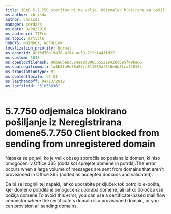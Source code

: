 ```yaml
---
title: 1048 5.7.750 storitev ni na voljo. Odjemalec blokirana za pošiljanje iz Neregistrirana domene
ms.author: chrisda
author: chrisda
manager: serdars
ms.date: 9/28/2018
ms.audience: ITPro
ms.topic: article
ROBOTS: NOINDEX, NOFOLLOW
localization_priority: Normal
ms.assetid: 8cf6d70b-9a78-4f04-ac59-7ffcf44ffd22
ms.custom: 1048
ms.openlocfilehash: 06be6babc524ae0d8065355218426c695f49be66
ms.sourcegitcommit: 1a4b8fa9e38a95ca811085af516edb81caf2018c
ms.translationtype: MT
ms.contentlocale: sl-SI
ms.lasthandoff: 04/13/2019
ms.locfileid: "31856636"
---
```

# <a name="57750-client-blocked-from-sending-from-unregistered-domain"></a><span data-ttu-id="c4e17-103">5.7.750 odjemalca blokirano pošiljanje iz Neregistrirana domene</span><span class="sxs-lookup"><span data-stu-id="c4e17-103">5.7.750 Client blocked from sending from unregistered domain</span></span>

<span data-ttu-id="c4e17-104">Napaka se pojavi, ko je velik obseg sporočila so poslana iz domen, ki niso omogočeni v Office 365 (doda kot sprejete domene in potrdil).</span><span class="sxs-lookup"><span data-stu-id="c4e17-104">The error occurs when a large volume of messages are sent from domains that aren't provisioned in Office 365 (added as accepted domains and validated).</span></span>

<span data-ttu-id="c4e17-105">Da bi se izognili tej napaki, lahko uporabite priključek tok potrdilo e-pošta, kjer domeno potrdila je omogočena uporaba domene, ali lahko določba vse pošilja domene.</span><span class="sxs-lookup"><span data-stu-id="c4e17-105">To avoid this error, you can use a certificate-based mail flow connector where the certificate's domain is a provisioned domain, or you can provision all sending domains.</span></span>
